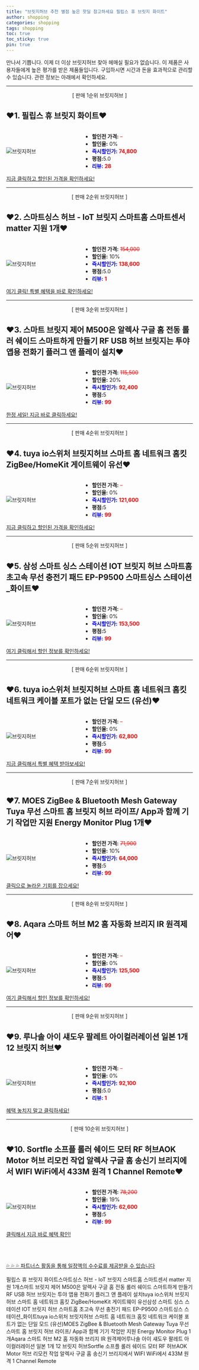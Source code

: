 ```yaml
---
title: "브릿지허브 추천 별점 높은 핫딜 참고하세요 필립스 휴 브릿지 화이트"
author: shopping
categories: shopping
tags: shopping
toc: true
toc_sticky: true
pin: true
---
```

만나서 기쁩니다. 이제 더 이상 브릿지허브 찾아 헤매실 필요가 없습니다. 이 제품은 사용자들에게 높은 평가를 받은 제품들입니다. 구입하시면 시간과 돈을 효과적으로 관리할 수 있습니다. 관련 정보는 아래에서 확인하세요.

---
<p class="toplist" style="margin: 0 auto; display: block; width: fit-content;">[ 판매 1순위 브릿지허브 ]</p>

<h2><strong>❤️1. 필립스 휴 브릿지 화이트❤️</strong></h2>

<div style="display: flex; align-items: center;">
    <div style="flex: 0.4;">
        <img src="https://thumbnail6.coupangcdn.com/thumbnails/remote/230x230ex/image/retail/images/2021/11/16/13/6/8ce3bf93-8c77-44c4-86e8-2d0846a21eb4.jpg" alt="브릿지허브" style="max-width: 100%;">
    </div>
    <div style="flex: 0.6; margin-left: 10px;">
        <ul>
            <li><strong>할인전 가격:</strong> <del style="color: red;">-</del></li>
            <li><strong>할인율:</strong> 0%</li>
            <li><span style='color:blue'><strong>즉시할인가:</strong></span> <span style='color:red'><strong>74,800</strong></span></li>
            <li><strong>평점:</strong>5.0</li>
            <li><span style='color:blue'><strong>리뷰:</strong></span> <span style='color:red'><strong>28</strong></span></li>
        </ul>
    </div>
</div>
<div class="center">
    <a href="https://William4Davisa.github.io?lptag=AF9450613&subid=githubio&pageKey=6183722168&traceid=V0-153&itemId=12159688322&vendorItemId=79431122268" class="myButton">
        지금 클릭하고 할인된 가격을 확인하세요!
    </a>
</div>


---
<p class="toplist" style="margin: 0 auto; display: block; width: fit-content;">[ 판매 2순위 브릿지허브 ]</p>

<h2><strong>❤️2. 스마트싱스 허브 - IoT 브릿지 스마트홈 스마트센서 matter 지원 1개❤️</strong></h2>

<div style="display: flex; align-items: center;">
    <div style="flex: 0.4;">
        <img src="https://thumbnail10.coupangcdn.com/thumbnails/remote/230x230ex/image/vendor_inventory/55bc/c11ec9541db75bc81e82f5d8a9d0e1dbc816d04fb36b0f9c43eba6282f1f.jpg" alt="브릿지허브" style="max-width: 100%;">
    </div>
    <div style="flex: 0.6; margin-left: 10px;">
        <ul>
            <li><strong>할인전 가격:</strong> <del style="color: red;">154,000</del></li>
            <li><strong>할인율:</strong> 10%</li>
            <li><span style='color:blue'><strong>즉시할인가:</strong></span> <span style='color:red'><strong>138,600</strong></span></li>
            <li><strong>평점:</strong>5.0</li>
            <li><span style='color:blue'><strong>리뷰:</strong></span> <span style='color:red'><strong>1</strong></span></li>
        </ul>
    </div>
</div>
<div class="center">
    <a href="https://William4Davisa.github.io?lptag=AF9450613&subid=githubio&pageKey=7248648920&traceid=V0-153&itemId=18433792206&vendorItemId=85575217561" class="myButton">
        여기 클릭! 특별 혜택을 바로 확인하세요!
    </a>
</div>


---
<p class="toplist" style="margin: 0 auto; display: block; width: fit-content;">[ 판매 3순위 브릿지허브 ]</p>

<h2><strong>❤️3. 스마트 브릿지 제어 M500은 알렉사 구글 홈 전동 롤러 쉐이드 스마트하게 만들기 RF USB 허브 브릿지는 투야 앱용 전화기 플러그 앤 플레이 설치❤️</strong></h2>

<div style="display: flex; align-items: center;">
    <div style="flex: 0.4;">
        <img src="https://thumbnail6.coupangcdn.com/thumbnails/remote/230x230ex/image/vendor_inventory/58d9/ac709278242e426aa128e97e3c8d0faa09ab4182de51ce775dc2fc99deff.jpg" alt="브릿지허브" style="max-width: 100%;">
    </div>
    <div style="flex: 0.6; margin-left: 10px;">
        <ul>
            <li><strong>할인전 가격:</strong> <del style="color: red;">115,500</del></li>
            <li><strong>할인율:</strong> 20%</li>
            <li><span style='color:blue'><strong>즉시할인가:</strong></span> <span style='color:red'><strong>92,400</strong></span></li>
            <li><strong>평점:</strong>5</li>
            <li><span style='color:blue'><strong>리뷰:</strong></span> <span style='color:red'><strong>99</strong></span></li>
        </ul>
    </div>
</div>
<div class="center">
    <a href="https://William4Davisa.github.io?lptag=AF9450613&subid=githubio&pageKey=7921491553&traceid=V0-153&itemId=21763219073&vendorItemId=89105874516" class="myButton">
        한정 세일! 지금 바로 클릭하세요!
    </a>
</div>


---
<p class="toplist" style="margin: 0 auto; display: block; width: fit-content;">[ 판매 4순위 브릿지허브 ]</p>

<h2><strong>❤️4. tuya io스위처 브릿지허브 스마트 홈 네트워크 홈킷 ZigBee/HomeKit 게이트웨이 유선❤️</strong></h2>

<div style="display: flex; align-items: center;">
    <div style="flex: 0.4;">
        <img src="https://thumbnail8.coupangcdn.com/thumbnails/remote/230x230ex/image/vendor_inventory/d585/e76212b53d00ebfec1eba14bed9306afa8cea8ed942625f58936fbf3d7d5.jpg" alt="브릿지허브" style="max-width: 100%;">
    </div>
    <div style="flex: 0.6; margin-left: 10px;">
        <ul>
            <li><strong>할인전 가격:</strong> <del style="color: red;">-</del></li>
            <li><strong>할인율:</strong> 0%</li>
            <li><span style='color:blue'><strong>즉시할인가:</strong></span> <span style='color:red'><strong>121,600</strong></span></li>
            <li><strong>평점:</strong>5</li>
            <li><span style='color:blue'><strong>리뷰:</strong></span> <span style='color:red'><strong>99</strong></span></li>
        </ul>
    </div>
</div>
<div class="center">
    <a href="https://William4Davisa.github.io?lptag=AF9450613&subid=githubio&pageKey=7682548429&traceid=V0-153&itemId=20523598323&vendorItemId=87600884264" class="myButton">
        지금 클릭하고 할인된 가격을 확인하세요!
    </a>
</div>


---
<p class="toplist" style="margin: 0 auto; display: block; width: fit-content;">[ 판매 5순위 브릿지허브 ]</p>

<h2><strong>❤️5. 삼성 스마트 싱스 스테이션 IOT 브릿지 허브 스마트홈 초고속 무선 충전기 패드 EP-P9500 스마트싱스 스테이션_화이트❤️</strong></h2>

<div style="display: flex; align-items: center;">
    <div style="flex: 0.4;">
        <img src="https://thumbnail6.coupangcdn.com/thumbnails/remote/230x230ex/image/vendor_inventory/e6c6/555d920747edd53537a652f29269de3b184b488b91539afe4ac6d9b56e5f.jpg" alt="브릿지허브" style="max-width: 100%;">
    </div>
    <div style="flex: 0.6; margin-left: 10px;">
        <ul>
            <li><strong>할인전 가격:</strong> <del style="color: red;">-</del></li>
            <li><strong>할인율:</strong> 0%</li>
            <li><span style='color:blue'><strong>즉시할인가:</strong></span> <span style='color:red'><strong>153,500</strong></span></li>
            <li><strong>평점:</strong>5</li>
            <li><span style='color:blue'><strong>리뷰:</strong></span> <span style='color:red'><strong>99</strong></span></li>
        </ul>
    </div>
</div>
<div class="center">
    <a href="https://William4Davisa.github.io?lptag=AF9450613&subid=githubio&pageKey=7972287583&traceid=V0-153&itemId=22086623057&vendorItemId=89133656206" class="myButton">
        여기 클릭해서 할인 정보를 확인하세요!
    </a>
</div>


---
<p class="toplist" style="margin: 0 auto; display: block; width: fit-content;">[ 판매 6순위 브릿지허브 ]</p>

<h2><strong>❤️6. tuya io스위처 브릿지허브 스마트 홈 네트워크 홈킷 네트워크 케이블 포트가 없는 단일 모드 (유선)❤️</strong></h2>

<div style="display: flex; align-items: center;">
    <div style="flex: 0.4;">
        <img src="https://thumbnail8.coupangcdn.com/thumbnails/remote/230x230ex/image/vendor_inventory/d585/e76212b53d00ebfec1eba14bed9306afa8cea8ed942625f58936fbf3d7d5.jpg" alt="브릿지허브" style="max-width: 100%;">
    </div>
    <div style="flex: 0.6; margin-left: 10px;">
        <ul>
            <li><strong>할인전 가격:</strong> <del style="color: red;">-</del></li>
            <li><strong>할인율:</strong> 0%</li>
            <li><span style='color:blue'><strong>즉시할인가:</strong></span> <span style='color:red'><strong>62,800</strong></span></li>
            <li><strong>평점:</strong>5</li>
            <li><span style='color:blue'><strong>리뷰:</strong></span> <span style='color:red'><strong>99</strong></span></li>
        </ul>
    </div>
</div>
<div class="center">
    <a href="https://William4Davisa.github.io?lptag=AF9450613&subid=githubio&pageKey=7682548429&traceid=V0-153&itemId=20523598324&vendorItemId=87600884270" class="myButton">
        지금 클릭해서 특별 혜택 받아보세요!
    </a>
</div>


---
<p class="toplist" style="margin: 0 auto; display: block; width: fit-content;">[ 판매 7순위 브릿지허브 ]</p>

<h2><strong>❤️7. MOES ZigBee & Bluetooth Mesh Gateway Tuya 무선 스마트 홈 브릿지 허브 라이프/ App과 함께 기기 작업만 지원 Energy Monitor Plug 1개❤️</strong></h2>

<div style="display: flex; align-items: center;">
    <div style="flex: 0.4;">
        <img src="https://thumbnail8.coupangcdn.com/thumbnails/remote/230x230ex/image/vendor_inventory/9c52/f41964be559067b3abcc09273f05a97f94b9785de5685fcfab95ab9f690b.jpg" alt="브릿지허브" style="max-width: 100%;">
    </div>
    <div style="flex: 0.6; margin-left: 10px;">
        <ul>
            <li><strong>할인전 가격:</strong> <del style="color: red;">71,900</del></li>
            <li><strong>할인율:</strong> 10%</li>
            <li><span style='color:blue'><strong>즉시할인가:</strong></span> <span style='color:red'><strong>64,000</strong></span></li>
            <li><strong>평점:</strong>5</li>
            <li><span style='color:blue'><strong>리뷰:</strong></span> <span style='color:red'><strong>99</strong></span></li>
        </ul>
    </div>
</div>
<div class="center">
    <a href="https://William4Davisa.github.io?lptag=AF9450613&subid=githubio&pageKey=8133525453&traceid=V0-153&itemId=23101200287&vendorItemId=90440659223" class="myButton">
        클릭으로 놀라운 기회를 잡으세요!
    </a>
</div>


---
<p class="toplist" style="margin: 0 auto; display: block; width: fit-content;">[ 판매 8순위 브릿지허브 ]</p>

<h2><strong>❤️8. Aqara 스마트 허브 M2 홈 자동화 브리지 IR 원격제어❤️</strong></h2>

<div style="display: flex; align-items: center;">
    <div style="flex: 0.4;">
        <img src="https://thumbnail7.coupangcdn.com/thumbnails/remote/230x230ex/image/vendor_inventory/c185/cc113b86c56fd6a7211847a1ba595817366db8cf49772402ac5992397362.jpg" alt="브릿지허브" style="max-width: 100%;">
    </div>
    <div style="flex: 0.6; margin-left: 10px;">
        <ul>
            <li><strong>할인전 가격:</strong> <del style="color: red;">-</del></li>
            <li><strong>할인율:</strong> 0%</li>
            <li><span style='color:blue'><strong>즉시할인가:</strong></span> <span style='color:red'><strong>125,500</strong></span></li>
            <li><strong>평점:</strong>5</li>
            <li><span style='color:blue'><strong>리뷰:</strong></span> <span style='color:red'><strong>99</strong></span></li>
        </ul>
    </div>
</div>
<div class="center">
    <a href="https://William4Davisa.github.io?lptag=AF9450613&subid=githubio&pageKey=8079238612&traceid=V0-153&itemId=22773115957&vendorItemId=89808194248" class="myButton">
        여기 클릭해서 할인 정보를 확인하세요!
    </a>
</div>


---
<p class="toplist" style="margin: 0 auto; display: block; width: fit-content;">[ 판매 9순위 브릿지허브 ]</p>

<h2><strong>❤️9. 루나솔 아이 섀도우 팔레트 아이컬러레이션 일본 1개 12 브릿지 허브❤️</strong></h2>

<div style="display: flex; align-items: center;">
    <div style="flex: 0.4;">
        <img src="https://thumbnail10.coupangcdn.com/thumbnails/remote/230x230ex/image/vendor_inventory/0472/9db4169e7e9494ca5f2743558d13602689c149dadb6283730ea174c3f8ab.jpg" alt="브릿지허브" style="max-width: 100%;">
    </div>
    <div style="flex: 0.6; margin-left: 10px;">
        <ul>
            <li><strong>할인전 가격:</strong> <del style="color: red;">-</del></li>
            <li><strong>할인율:</strong> 0%</li>
            <li><span style='color:blue'><strong>즉시할인가:</strong></span> <span style='color:red'><strong>92,100</strong></span></li>
            <li><strong>평점:</strong>5.0</li>
            <li><span style='color:blue'><strong>리뷰:</strong></span> <span style='color:red'><strong>1</strong></span></li>
        </ul>
    </div>
</div>
<div class="center">
    <a href="https://William4Davisa.github.io?lptag=AF9450613&subid=githubio&pageKey=7816735203&traceid=V0-153&itemId=20085567707&vendorItemId=87181054091" class="myButton">
        혜택 놓치지 말고 클릭하세요!
    </a>
</div>


---
<p class="toplist" style="margin: 0 auto; display: block; width: fit-content;">[ 판매 10순위 브릿지허브 ]</p>

<h2><strong>❤️10. Sortfle 소프플 롤러 쉐이드 모터 RF 허브AOK Motor 허브 리모컨 작업 알렉사 구글 홈 송신기 브리지에서 WIFI WiFi에서 433M 원격 1 Channel Remote❤️</strong></h2>

<div style="display: flex; align-items: center;">
    <div style="flex: 0.4;">
        <img src="https://thumbnail6.coupangcdn.com/thumbnails/remote/230x230ex/image/vendor_inventory/4eec/a07aeaddca91a127eab4385e1759081e1a2982d7d05d617d26d35fd15f2c.jpg" alt="브릿지허브" style="max-width: 100%;">
    </div>
    <div style="flex: 0.6; margin-left: 10px;">
        <ul>
            <li><strong>할인전 가격:</strong> <del style="color: red;">78,200</del></li>
            <li><strong>할인율:</strong> 19%</li>
            <li><span style='color:blue'><strong>즉시할인가:</strong></span> <span style='color:red'><strong>62,600</strong></span></li>
            <li><strong>평점:</strong>5</li>
            <li><span style='color:blue'><strong>리뷰:</strong></span> <span style='color:red'><strong>99</strong></span></li>
        </ul>
    </div>
</div>
<div class="center">
    <a href="https://William4Davisa.github.io?lptag=AF9450613&subid=githubio&pageKey=7921479599&traceid=V0-153&itemId=21763168947&vendorItemId=90134441374" class="myButton">
        클릭해서 지금 바로 혜택 확인!
    </a>
</div>

<br><br><br>[💦 💦 💦 파트너스 활동을 통해 일정액의 수수료를 제공받을 수 있습니다](https://link.coupang.com/a/bcpT2c)<br><br>필립스 휴 브릿지 화이트스마트싱스 허브 - IoT 브릿지 스마트홈 스마트센서 matter 지원 1개스마트 브릿지 제어 M500은 알렉사 구글 홈 전동 롤러 쉐이드 스마트하게 만들기 RF USB 허브 브릿지는 투야 앱용 전화기 플러그 앤 플레이 설치tuya io스위처 브릿지허브 스마트 홈 네트워크 홈킷 ZigBee/HomeKit 게이트웨이 유선삼성 스마트 싱스 스테이션 IOT 브릿지 허브 스마트홈 초고속 무선 충전기 패드 EP-P9500 스마트싱스 스테이션_화이트tuya io스위처 브릿지허브 스마트 홈 네트워크 홈킷 네트워크 케이블 포트가 없는 단일 모드 (유선)MOES ZigBee & Bluetooth Mesh Gateway Tuya 무선 스마트 홈 브릿지 허브 라이프/ App과 함께 기기 작업만 지원 Energy Monitor Plug 1개Aqara 스마트 허브 M2 홈 자동화 브리지 IR 원격제어루나솔 아이 섀도우 팔레트 아이컬러레이션 일본 1개 12 브릿지 허브Sortfle 소프플 롤러 쉐이드 모터 RF 허브AOK Motor 허브 리모컨 작업 알렉사 구글 홈 송신기 브리지에서 WIFI WiFi에서 433M 원격 1 Channel Remote